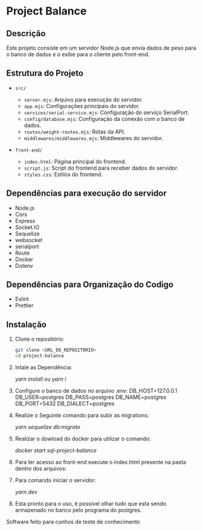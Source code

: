 # Project Balance

## Descrição

Este projeto consiste em um servidor Node.js que envia dados de peso para o banco de dados e o exibe para o cliente pelo front-end.

## Estrutura do Projeto

- `src/`
  - `server.mjs`: Arquivo para execução do servidor.
  - `app.mjs`: Configurações principais do servidor.
  - `services/serial-service.mjs`: Configuração do serviço SerialPort.
  - `config/database.mjs`: Configuração da conexão com o banco de dados.
  - `routes/weight-routes.mjs`: Rotas da API.
  - `middlewares/middlewares.mjs`: Middlewares do servidor.

- `front-end/`
  - `index.html`: Página principal do frontend.
  - `script.js`: Script do frontend para receber dados do servidor.
  - `styles.css`: Estilos do frontend.

## Dependências para execução do servidor

- Node.js
- Cors
- Express
- Socket.IO
- Sequelize
- websocket
- serialport
- Route
- Docker
- Dotenv

## Dependências para Organização do Codigo

- Eslint
- Prettier

## Instalação

1. Clone o repositório:
   ```bash
   git clone <URL_DO_REPOSITORIO>
   cd project-balance

2. Intale as Dependência:
   
   *yarn install ou yarn i*

4. Configure o banco de dados no arquivo .env:
    DB_HOST=127.0.0.1
    DB_USER=postgres
    DB_PASS=postgres
    DB_NAME=postgres
    DB_PORT=5432
    DB_DIALECT=postgres

5. Realize o Seguinte comando para subir as migrations:

   *yarn sequelize db:migrate*

6. Realizar o dowload do docker para utilizar o comando:

   *docker start sql-project-balance*

7. Para ter acesso ao front-end execute o index.html presente na pasta dentro dos arquivos:
8. Para comando iniciar o servidor:

   *yarn dev*

9. Esta pronto para o uso, é possivel olhar tudo que esta sendo armazenado no banco pelo programa do postgres.

Software feito para cunhos de teste de conhecimento
